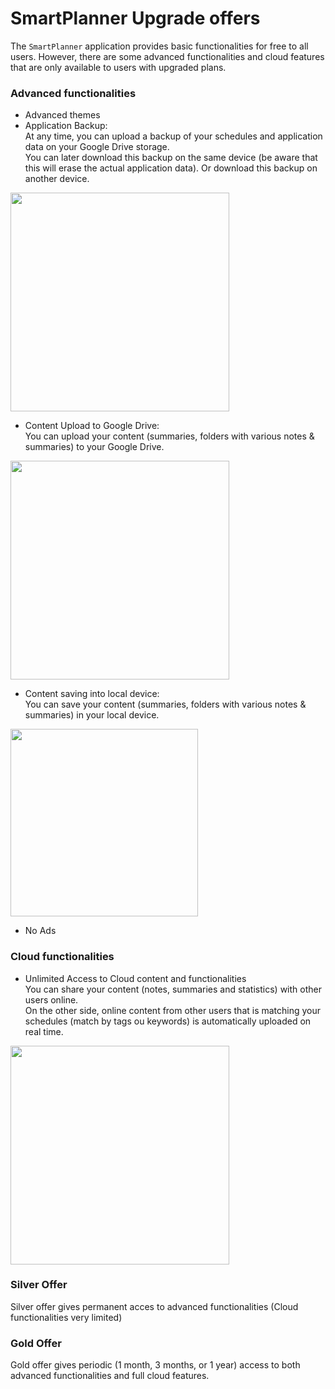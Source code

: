 # SmartPlanner Upgrade offers
The `SmartPlanner` application provides basic functionalities for free to all users.
However, there are some advanced functionalities and cloud features that are only available to users with upgraded plans.

### Advanced functionalities

- Advanced themes
- Application Backup: \
At any time, you can upload a backup of your schedules and application data on your Google Drive storage.\
You can later download this backup on the same device (be aware that this will erase the actual application data). Or download this backup on another device. <br>
<img src="https://github.com/smartreadingplanner/smartplanner/blob/release/cloud/documentation/display/workflows/application_backup.png" width="350">

- Content Upload to Google Drive: \
You can upload your content (summaries, folders with various notes & summaries) to your Google Drive. <br>
<img src="https://github.com/smartreadingplanner/smartplanner/blob/release/cloud/documentation/display/workflows/google_drive_upload.png" width="350">

- Content saving into local device: \
You can save your content (summaries, folders with various notes & summaries) in your local device. <br>
<img src="https://github.com/smartreadingplanner/smartplanner/blob/release/cloud/documentation/display/workflows/content_local_save.png" width="300">

- No Ads

### Cloud functionalities
- Unlimited Access to Cloud content and functionalities\
You can share your content (notes, summaries and statistics) with other users online. \
On the other side, online content from other users that is matching your schedules (match by tags ou keywords) is automatically uploaded on real time. <br>
<img src="https://github.com/smartreadingplanner/smartplanner/blob/release/cloud/documentation/display/workflows/cloud_workflow.png" width="350">

### Silver Offer
Silver offer gives permanent acces to advanced functionalities (Cloud functionalities very limited)

### Gold Offer
Gold offer gives periodic (1 month, 3 months, or 1 year) access to both advanced functionalities and full cloud features.
